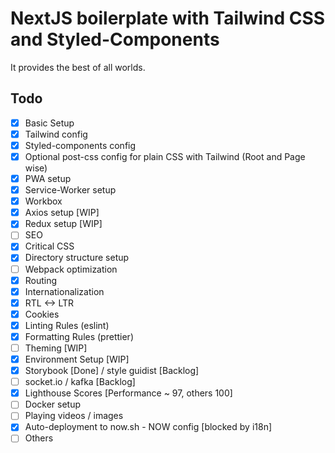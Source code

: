 # NextJS boilerplate with Tailwind CSS and Styled-Components

It provides the best of all worlds.

## Todo

- [x] Basic Setup
- [x] Tailwind config
- [x] Styled-components config
- [x] Optional post-css config for plain CSS with Tailwind (Root and Page wise)
- [x] PWA setup
- [x] Service-Worker setup
- [x] Workbox
- [x] Axios setup [WIP]
- [x] Redux setup [WIP]
- [ ] SEO
- [x] Critical CSS
- [x] Directory structure setup
- [ ] Webpack optimization
- [x] Routing
- [x] Internationalization
- [x] RTL <-> LTR
- [x] Cookies
- [x] Linting Rules (eslint)
- [x] Formatting Rules (prettier)
- [ ] Theming [WIP]
- [x] Environment Setup [WIP]
- [x] Storybook [Done] / style guidist [Backlog]
- [ ] socket.io / kafka [Backlog]
- [x] Lighthouse Scores [Performance ~ 97, others 100]
- [ ] Docker setup
- [ ] Playing videos / images
- [x] Auto-deployment to now.sh - NOW config [blocked by i18n]
- [ ] Others
